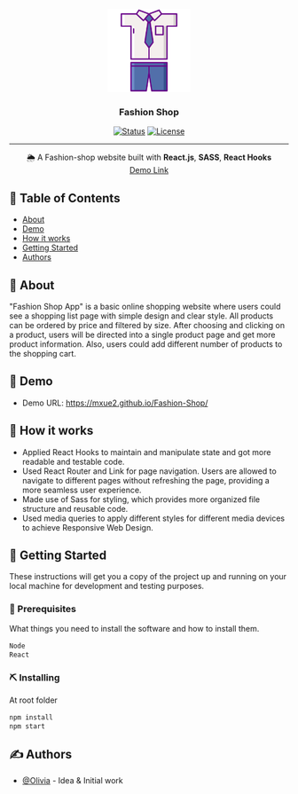 <p align="center">
  <a href="" rel="noopener">
 <img width=150px height=150px src="/readme_imgs/uniform.png" alt="logo"></a>
</p>

<h3 align="center">Fashion Shop</h3>

<div align="center">

[![Status](https://img.shields.io/badge/status-active-success.svg)]()
[![License](https://img.shields.io/badge/license-MIT-blue.svg)](/LICENSE)

</div>

---

<p align="center"> 🌦 A Fashion-shop website built with <b>React.js</b>, <b>SASS</b>, <b>React Hooks</b>
<br>
<a href="https://mxue2.github.io/Fashion-Shop/">Demo Link</a>
</p>

## 📝 Table of Contents

- [About](#about)
- [Demo](#demo)
- [How it works](#working)
- [Getting Started](#getting_started)
- [Authors](#authors)

## 🧐 About <a name = "about"></a>

"Fashion Shop App" is a basic online shopping website where users could see a shopping list page with simple design and clear style. All products can be ordered by price and filtered by size. After choosing and clicking on a product, users will be directed into a single product page and get more product information. Also, users could add different number of products to the shopping cart.

## 🎥 Demo <a name = "demo"></a>
- Demo URL: https://mxue2.github.io/Fashion-Shop/

## 💭 How it works <a name = "working"></a>

- Applied React Hooks to maintain and manipulate state and got more readable and testable code.
- Used React Router and Link for page navigation. Users are allowed to navigate to different pages without refreshing the page, providing a more seamless user experience.
- Made use of Sass for styling, which provides more organized file structure and reusable code. 
- Used media queries to apply different styles for different media devices to achieve Responsive Web Design. 

## 🏁 Getting Started <a name = "getting_started"></a>

These instructions will get you a copy of the project up and running on your local machine for development and testing purposes.

### 🔧 Prerequisites

What things you need to install the software and how to install them.

```
Node
React
```

### ⛏️ Installing

At root folder
```
npm install
npm start
```

## ✍️ Authors <a name = "authors"></a>

- [@Olivia](https://github.com/mxue2) - Idea & Initial work
